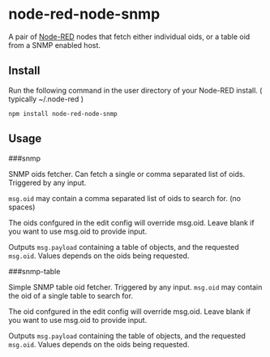 node-red-node-snmp
==================

A pair of <a href="http://nodered.org" target="_new">Node-RED</a> nodes that
fetch either individual oids, or a table oid from a SNMP enabled host.

Install
-------

Run the following command in the user directory of your Node-RED install.
( typically ~/.node-red )

    npm install node-red-node-snmp

Usage
-----

###snmp

SNMP oids fetcher. Can fetch a single or comma separated list of oids. Triggered by any input.

`msg.oid` may contain a comma separated list of oids to search for. (no spaces)

The oids confgured in the edit config will override msg.oid. Leave blank if you
want to use msg.oid to provide input.

Outputs `msg.payload` containing a table of objects, and the requested `msg.oid`.
Values depends on the oids being requested.

###snmp-table

Simple SNMP table oid fetcher. Triggered by any input.
`msg.oid` may contain the oid of a single table to search for.

The oid confgured in the edit config will override msg.oid. Leave blank if you
want to use msg.oid to provide input.

Outputs `msg.payload` containing the table of objects, and the requested `msg.oid`.
Values depends on the oids being requested.
